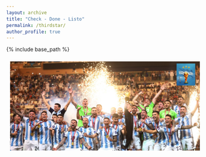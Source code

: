 ```yaml
---
layout: archive
title: "Check - Done - Listo"
permalink: /thirdstar/
author_profile: true
---
```


{% include base_path %}
<div style="display: flex; flex-wrap: wrap;">
  <div style="flex: 1;">
    <img src="/images/Estrella3.png" alt="3ra. Estrella" style="width: 100%; float: center; max-width: 100%; height: auto; margin: 10px;"/>
  </div>
</div>


